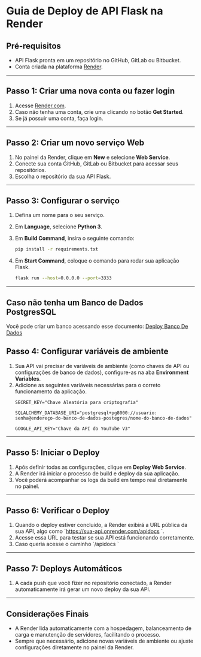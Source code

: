 # Guia de Deploy de API Flask na Render

## Pré-requisitos

- API Flask pronta em um repositório no GitHub, GitLab ou Bitbucket.
- Conta criada na plataforma [Render](https://render.com).

---

## Passo 1: Criar uma nova conta ou fazer login

1. Acesse [Render.com](https://render.com).
2. Caso não tenha uma conta, crie uma clicando no botão **Get Started**.
3. Se já possuir uma conta, faça login.

---

## Passo 2: Criar um novo serviço Web

1. No painel da Render, clique em **New** e selecione **Web Service**.
2. Conecte sua conta GitHub, GitLab ou Bitbucket para acessar seus repositórios.
3. Escolha o repositório da sua API Flask.

---

## Passo 3: Configurar o serviço

1. Defina um nome para o seu serviço.
2. Em **Language**, selecione **Python 3**.
3. Em **Build Command**, insira o seguinte comando:

   ```bash
   pip install -r requirements.txt
    ```

4. Em **Start Command**, coloque o comando para rodar sua aplicação Flask.

   ```bash
   flask run --host=0.0.0.0 --port=3333
   ```

---

## Caso não tenha um Banco de Dados PostgresSQL

Você pode criar um banco acessando esse documento: [Deploy Banco De Dados](./deploy-database)

## Passo 4: Configurar variáveis de ambiente

1. Sua API vai precisar de variáveis de ambiente (como chaves de API ou configurações de banco de dados), configure-as
   na
   aba **Environment Variables**.
2. Adicione as seguintes variáveis necessárias para o correto funcionamento da aplicação.
    ```dotenv
    SECRET_KEY="Chave Aleatória para criptografia"
    ```
    ```dotenv
    SQLALCHEMY_DATABASE_URI="postgresql+pg8000://usuario:
    senha@endereço-do-banco-de-dados-postegres/nome-do-banco-de-dados"
    ```
    ```dotenv
    GOOGLE_API_KEY="Chave da API do YouTube V3"
    ```

    
---

## Passo 5: Iniciar o Deploy

1. Após definir todas as configurações, clique em **Deploy Web Service**.
2. A Render irá iniciar o processo de build e deploy da sua aplicação.
3. Você poderá acompanhar os logs da build em tempo real diretamente no painel.

---

## Passo 6: Verificar o Deploy

1. Quando o deploy estiver concluído, a Render exibirá a URL pública da sua API, algo
   como \`https://sua-api.onrender.com/apidocs \`.
2. Acesse essa URL para testar se sua API está funcionando corretamente.
3. Caso queria acesse o caminho \`/apidocs \`

---

## Passo 7: Deploys Automáticos

1. A cada push que você fizer no repositório conectado, a Render automaticamente irá gerar um novo deploy da sua API.

---

## Considerações Finais

- A Render lida automaticamente com a hospedagem, balanceamento de carga e manutenção de servidores, facilitando o
  processo.
- Sempre que necessário, adicione novas variáveis de ambiente ou ajuste configurações diretamente no painel da Render.
